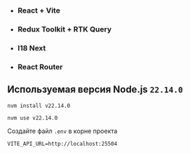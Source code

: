 - ### React + Vite
- ### Redux Toolkit + RTK Query
- ### I18 Next
- ### React Router

## Используемая версия Node.js `22.14.0`

```
nvm install v22.14.0
```

```
nvm use v22.14.0
```


Создайте файл `.env` в корне проекта
```
VITE_API_URL=http://localhost:25504
```
